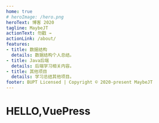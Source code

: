 ```yaml
---
home: true
# heroImage: /hero.png
heroText: 博客 2020
tagline: MaybeJT
actionText: 勿戳 →
actionLink: /about/
features:
- title: 数据结构
  details: 数据结构个人总结。
- title: Java后端
  details: 后端学习相关内容。
- title: 其他项目
  details: 学习总结其他项目。
footer: BUPT Licensed | Copyright © 2020-present MaybeJT
---
```

# HELLO,VuePress
